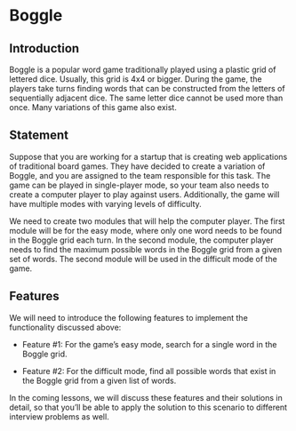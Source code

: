 # Boggle
## Introduction #
Boggle is a popular word game traditionally played using a plastic grid of lettered dice. Usually, this grid is 4x4 or bigger. During the game, the players take turns finding words that can be constructed from the letters of sequentially adjacent dice. The same letter dice cannot be used more than once. Many variations of this game also exist.

## Statement #
Suppose that you are working for a startup that is creating web applications of traditional board games. They have decided to create a variation of Boggle, and you are assigned to the team responsible for this task. The game can be played in single-player mode, so your team also needs to create a computer player to play against users. Additionally, the game will have multiple modes with varying levels of difficulty.

We need to create two modules that will help the computer player. The first module will be for the easy mode, where only one word needs to be found in the Boggle grid each turn. In the second module, the computer player needs to find the maximum possible words in the Boggle grid from a given set of words. The second module will be used in the difficult mode of the game.

## Features #
We will need to introduce the following features to implement the functionality discussed above:

- Feature #1: For the game’s easy mode, search for a single word in the Boggle grid.

- Feature #2: For the difficult mode, find all possible words that exist in the Boggle grid from a given list of words.

In the coming lessons, we will discuss these features and their solutions in detail, so that you’ll be able to apply the solution to this scenario to different interview problems as well.
